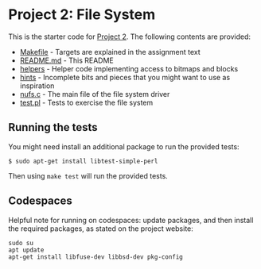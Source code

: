 # Project 2: File System

This is the starter code for [Project 2](https://course.ccs.neu.edu/cs3650sp23/p2.html). The following contents are provided:

- [Makefile](Makefile)   - Targets are explained in the assignment text
- [README.md](README.md) - This README
- [helpers](helpers)     - Helper code implementing access to bitmaps and blocks
- [hints](hints)         - Incomplete bits and pieces that you might want to use as inspiration
- [nufs.c](nufs.c)       - The main file of the file system driver
- [test.pl](test.pl)     - Tests to exercise the file system

## Running the tests

You might need install an additional package to run the provided tests:

```
$ sudo apt-get install libtest-simple-perl
```

Then using `make test` will run the provided tests.



## Codespaces

Helpful note for running on codespaces: update packages, and then install the required packages, as stated on the project website:

```
sudo su
apt update
apt-get install libfuse-dev libbsd-dev pkg-config
```
